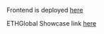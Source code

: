 Frontend is deployed [here](https://tulip-movie.herokuapp.com/)

ETHGlobal Showcase link [here](https://showcase.ethglobal.com/roadtoweb3/tulip)
